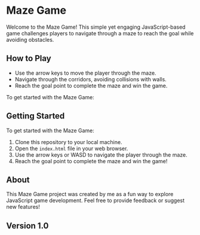# Maze Game

Welcome to the Maze Game! This simple yet engaging JavaScript-based game challenges players to navigate through a maze to reach the goal while avoiding obstacles.

## How to Play

- Use the arrow keys to move the player through the maze.
- Navigate through the corridors, avoiding collisions with walls.
- Reach the goal point to complete the maze and win the game.

To get started with the Maze Game:

## Getting Started

To get started with the Maze Game:

1. Clone this repository to your local machine.
2. Open the `index.html` file in your web browser.
3. Use the arrow keys or WASD to navigate the player through the maze.
4. Reach the goal point to complete the maze and win the game!

## About

This Maze Game project was created by me as a fun way to explore JavaScript game development. Feel free to provide feedback or suggest new features!

## Version 1.0
